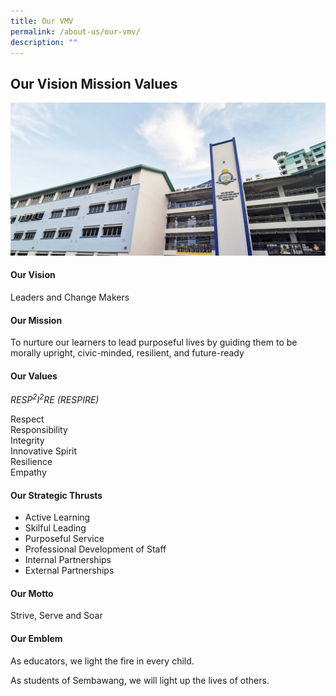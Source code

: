 ```yaml
---
title: Our VMV
permalink: /about-us/our-vmv/
description: ""
---
```

## Our Vision Mission Values

![](/images/School.png)

#### Our Vision

Leaders and Change Makers

#### Our Mission

To nurture our learners to lead purposeful lives by guiding them to be morally upright, civic-minded, resilient, and future-ready

#### Our Values

_RESP<sup>2</sup>I<sup>2</sup>RE (RESPIRE)_

Respect  
Responsibility  
Integrity  
Innovative Spirit  
Resilience  
Empathy

#### Our Strategic Thrusts

*   Active Learning
*   Skilful Leading
*   Purposeful Service
*   Professional Development of Staff
*   Internal Partnerships
*   External Partnerships

#### Our Motto

Strive, Serve and Soar

#### Our Emblem

As educators, we light the fire in every child.  

As students of Sembawang, we will light up the lives of others.